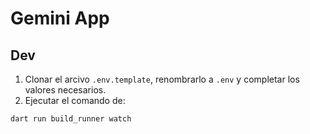# Gemini App

## Dev
1. Clonar el arcivo `.env.template`, renombrarlo a `.env` y completar los valores necesarios.
2. Ejecutar el comando de:

```dart
dart run build_runner watch
```
